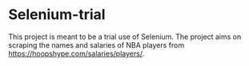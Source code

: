 # Selenium-trial
This project is meant to be a trial use of Selenium. The project aims on scraping the names and salaries of NBA players from https://hoopshype.com/salaries/players/.